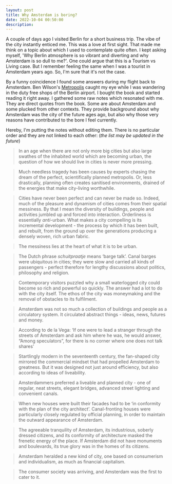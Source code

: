```yaml
---
layout: post
title: Why Amsterdam is boring?
date: 2022-10-04 00:50:00
description: 
---
```


A couple of days ago I visited Berlin for a short business trip. The vibe of the city instantly enticed me. This was a love at first sight. That made me think on a topic about which I used to contemplate quite often.  I kept asking myself, 'Why Berlin atmosphere is so vibrant and diverting and why Amsterdam is so dull to me?'. One could argue that this is a Tourism vs Living case. But I remember feeling the same when I was a tourist in Amsterdam years ago. So, I'm sure that it's not the case. 

By a funny coincidence I found some answers during my flight back to Amsterdam. Ben Wilson's [Metropolis](https://www.goodreads.com/book/show/51708831-metropolis) caught my eye while I was wandering in the duty free shops of the Berlin airport. I bought the book and started reading it right away. I gathered some raw notes which resonated with me. They are direct quotes from the book. Some are about Amsterdam and some plucked from other contexts. They provide background about why Amsterdam was the city of the future ages ago, but also why those very reasons have contributed to the bore I feel currently.

Hereby, I'm putting the notes without editing them. There is no particular order and they are not linked to each other: (*the list may be updated in the future*)

>In an age when there are not only more big cities but also large swathes of the inhabited world which are becoming urban, the question of how we should live in cities is never more pressing.

> Much needless tragedy has been causes by experts chasing the dream of the perfect, scientifically planned metropolis. Or, less drastically, planning often creates sanitised environments, drained of the energies that make city-living worthwhile.

> Cities have never been perfect and can never be made so. Indeed, much of the pleasure and dynamism of cities comes from their spatial messiness. By that I mean the diversity of buildings, people and activities jumbled up and forced into interaction. Orderliness is essentially *anti*-urban. What makes a city compelling is its incremental development - the process by which it has been built, and rebuilt, from the ground up over the generations producing a densely woven, rich urban fabric.

> The messiness lies at the heart of what it is to be urban.

>  The Dutch phrase *schuitpraatje* means ‘barge talk’. Canal barges were ubiquitous in cities; they were  slow and carried all kinds of passengers - perfect therefore for lengthy discussions about politics, philosophy and religion. 

> Contemporary visitors puzzled why a small waterlogged city could become so rich and powerful so quickly. The answer had a lot to do with the city itself. The ethos of the city was moneymaking and the removal of obstacles to its fulfilment.

> Amsterdam was not so much a collection of buildings and people  as a circulatory system. It circulated abstract things  - ideas, news, futures and money.

> According to de la Vega: ‘If one were to lead a stranger through the streets of Amsterdam and ask him where he was, he would answer, “Among speculators”, for there is no corner where one does not talk shares’

> Startlingly modern in the seventeenth century, the fan-shaped city mirrored the commercial mindset that had  propelled Amsterdam to greatness. But it was designed not just around efficiency, but also according to ideas of liveability.

> Amsterdammers preferred a liveable and planned city - one of regular, neat streets, elegant bridges, advanced street lighting and convenient canals. 

> When new houses were built their facades had to be ‘in conformity with the plan of the city architect’. Canal-fronting houses were particularly closely regulated by official planning, in order to maintain the outward appearance of Amsterdam.

> The agreeable tranquility of Amsterdam, its industrious, soberly dressed citizens, and its conformity of architecture masked the frenetic energy of the place. If Amsterdam did not have monuments and boulevards, its true glory was in the homes of its citizens. 

> Amsterdam heralded a new kind of city, one based on consumerism and individualism, as much as financial capitalism.

> The consumer society was arriving, and Amsterdam was the first to cater to it.